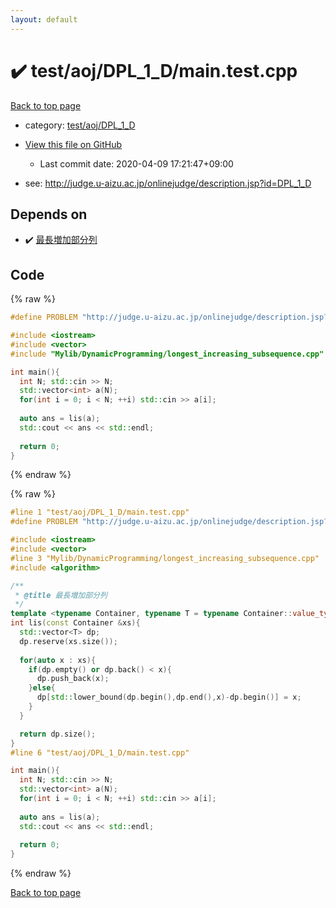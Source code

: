 ```yaml
---
layout: default
---
```


<!-- mathjax config similar to math.stackexchange -->
<script type="text/javascript" async
  src="https://cdnjs.cloudflare.com/ajax/libs/mathjax/2.7.5/MathJax.js?config=TeX-MML-AM_CHTML">
</script>
<script type="text/x-mathjax-config">
  MathJax.Hub.Config({
    TeX: { equationNumbers: { autoNumber: "AMS" }},
    tex2jax: {
      inlineMath: [ ['$','$'] ],
      processEscapes: true
    },
    "HTML-CSS": { matchFontHeight: false },
    displayAlign: "left",
    displayIndent: "2em"
  });
</script>

<script type="text/javascript" src="https://cdnjs.cloudflare.com/ajax/libs/jquery/3.4.1/jquery.min.js"></script>
<script src="https://cdn.jsdelivr.net/npm/jquery-balloon-js@1.1.2/jquery.balloon.min.js" integrity="sha256-ZEYs9VrgAeNuPvs15E39OsyOJaIkXEEt10fzxJ20+2I=" crossorigin="anonymous"></script>
<script type="text/javascript" src="../../../../assets/js/copy-button.js"></script>
<link rel="stylesheet" href="../../../../assets/css/copy-button.css" />


# :heavy_check_mark: test/aoj/DPL_1_D/main.test.cpp

<a href="../../../../index.html">Back to top page</a>

* category: <a href="../../../../index.html#5ffb9908d171cb12894511e5d6b7ae00">test/aoj/DPL_1_D</a>
* <a href="{{ site.github.repository_url }}/blob/master/test/aoj/DPL_1_D/main.test.cpp">View this file on GitHub</a>
    - Last commit date: 2020-04-09 17:21:47+09:00


* see: <a href="http://judge.u-aizu.ac.jp/onlinejudge/description.jsp?id=DPL_1_D">http://judge.u-aizu.ac.jp/onlinejudge/description.jsp?id=DPL_1_D</a>


## Depends on

* :heavy_check_mark: <a href="../../../../library/Mylib/DynamicProgramming/longest_increasing_subsequence.cpp.html">最長増加部分列</a>


## Code

<a id="unbundled"></a>
{% raw %}
```cpp
#define PROBLEM "http://judge.u-aizu.ac.jp/onlinejudge/description.jsp?id=DPL_1_D"

#include <iostream>
#include <vector>
#include "Mylib/DynamicProgramming/longest_increasing_subsequence.cpp"

int main(){
  int N; std::cin >> N;
  std::vector<int> a(N);
  for(int i = 0; i < N; ++i) std::cin >> a[i];
  
  auto ans = lis(a);
  std::cout << ans << std::endl;
  
  return 0;
}

```
{% endraw %}

<a id="bundled"></a>
{% raw %}
```cpp
#line 1 "test/aoj/DPL_1_D/main.test.cpp"
#define PROBLEM "http://judge.u-aizu.ac.jp/onlinejudge/description.jsp?id=DPL_1_D"

#include <iostream>
#include <vector>
#line 3 "Mylib/DynamicProgramming/longest_increasing_subsequence.cpp"
#include <algorithm>

/**
 * @title 最長増加部分列
 */
template <typename Container, typename T = typename Container::value_type>
int lis(const Container &xs){
  std::vector<T> dp;
  dp.reserve(xs.size());
  
  for(auto x : xs){
    if(dp.empty() or dp.back() < x){
      dp.push_back(x);
    }else{
      dp[std::lower_bound(dp.begin(),dp.end(),x)-dp.begin()] = x;
    }
  }

  return dp.size();
}
#line 6 "test/aoj/DPL_1_D/main.test.cpp"

int main(){
  int N; std::cin >> N;
  std::vector<int> a(N);
  for(int i = 0; i < N; ++i) std::cin >> a[i];
  
  auto ans = lis(a);
  std::cout << ans << std::endl;
  
  return 0;
}

```
{% endraw %}

<a href="../../../../index.html">Back to top page</a>

